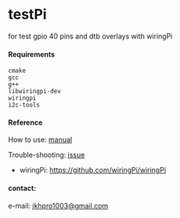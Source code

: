 # testPi

for test gpio 40 pins and dtb overlays with wiringPi

#### Requirements

```
cmake
gcc
g++
libwiringpi-dev
wiringpi
i2c-tools
```

#### Reference

How to use: [manual](doc/manual.md)

Trouble-shooting: [issue](doc/issue.md)

- wiringPi: <https://github.com/wiringPi/wiringPi>

#### contact:

  e-mail: <jkhpro1003@gmail.com>
